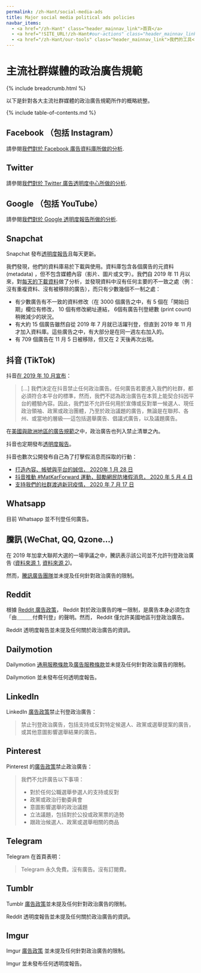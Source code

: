 ```yaml
---
permalink: /zh-Hant/social-media-ads
title: Major social media political ads policies
navbar_items:
  - <a href="/zh-Hant" class="header_mainnav_link">首頁</a>
  - <a href="!SITE_URL!/zh-Hant#our-actions" class="header_mainnav_link">我們的行動</a>
  - <a href="/zh-Hant/our-tools" class="header_mainnav_link">我們的工具</a>
---
```


# 主流社群媒體的政治廣告規範

{% include breadcrumb.html %}

以下是針對各大主流社群媒體的政治廣告規範所作的概略統整。

{% include table-of-contents.md %}

## Facebook （包括 Instagram）

請參閱[我們對於 Facebook 廣告資料庫所做的分析](/en/facebook-ads-library-assessment).

## Twitter

請參閱[我們對於 Twitter 廣告透明度中心所做的分析](/en/twitter-ads-transparency-center-assessment).

## Google （包括 YouTube）

請參閱[我們對於 Google 透明度報告所做的分析](/en/google-transparency-report-assessment).

## Snapchat

Snapchat 發布[透明度報告](https://www.snap.com/en-US/political-ads/)且每天更新。

我們發現，他們的資料庫易於下載與使用。資料庫包含各個廣告的元資料 (metadata) ，但不包含媒體內容（影片、圖片或文字）。我們自 2019 年 11 月以來，對[每天的下載資料](https://disinfo.quaidorsay.fr/ads/dumps/snapchat/)做了分析，並發現資料中沒有任何主要的不一致之處（例：沒有重複資料、沒有被移除的廣告），而只有少數幾個不一制之處：
* 有少數廣告有不一致的資料修改（在 3000 個廣告之中，有 5 個在「開始日期」欄位有修改， 10 個有修改網址連結， 6個有廣告刊登總數 (print count) 稍微減少的狀況。
* 有大約 15 個廣告雖然自從 2019 年 7 月就已活躍刊登，但直到 2019 年 11 月才加入資料庫。這些廣告之中，有大部分是在同一週左右加入的。
* 有 709 個廣告在 11 月 5 日被移除，但又在 2 天後再次出現。

## 抖音 (TikTok)

抖音[在 2019 年 10 月宣布](https://newsroom.tiktok.com/en-us/understanding-our-policies-around-paid-ads)：

>[...] 我們決定在抖音禁止任何政治廣告。任何廣告若要進入我們的社群，都必須符合本平台的標準，然而，我們不認為政治廣告在本質上能契合抖因平台的體驗內容。因此，我們並不允許任何用於宣傳或反對單一候選人、現任政治領袖、政黨或政治團體，乃至於政治議題的廣告，無論是在聯邦、各州、或當地的層級──這包括選舉廣告、倡議式廣告，以及議題廣告。

在[美國與歐洲地區的廣告規範](https://support.tiktok.com/en/privacy-safety/advertising-guidelines-for-the-united-states-default)之中，政治廣告也列入禁止清單之內。

抖音也定期發布[透明度報告](https://www.tiktok.com/safety/resources/transparency-report-2020-1)。

抖音也數次公開發布自己為了打擊假消息而採取的行動：

* [打造內容、帳號與平台的誠信， 2020年 1 月 28 日](https://newsroom.tiktok.com/en-us/building-to-support-integrity)
* [抖音推動 #MatKarForward 運動，鼓勵網民防堵假消息， 2020 年 5 月 4 日](https://newsroom.tiktok.com/en-in/tiktoks-matkarforward-initiative-urges-netizens-to-curb-the-spread-of-misinformation)
* [支持我們的社群渡過新冠疫情， 2020 年 7 月 17 日](https://newsroom.tiktok.com/en-gb/supporting-our-community-through-covid-19)

## Whatsapp

目前 Whatsapp 並不刊登任何廣告。

## 騰訊 (WeChat, QQ, Qzone…)

在 2019 年加拿大聯邦大選的一場爭議之中，騰訊表示該公司並不允許刊登政治廣告 ([資料來源 1](https://www.cbc.ca/news/politics/wechat-election-social-media-1.5318589), [資料來源 2](https://election.ctvnews.ca/truth-tracker-are-political-posts-on-wechat-in-violation-of-canada-s-election-laws-1.4641460))。

然而，[騰訊廣告團隊](https://ads.app.wechat.com/dist/terms/)並未提及任何針對政治廣告的限制。

## Reddit

根據 [Reddit 廣告政策](https://www.reddithelp.com/en/categories/advertising/policy-guidelines/reddit-advertising-policy)， Reddit 對於政治廣告的唯一限制，是廣告本身必須包含「由＿＿＿付費刊登」的聲明。然而， Reddit 僅允許美國地區刊登政治廣告。

Reddit 透明度報告並未提及任何關於政治廣告的資訊。

## Dailymotion

Dailymotion [通用服務條款](https://www.dailymotion.com/legal)及[廣告服務條款](https://dailymotionadvertising.com/img/Terms_and_conditions.pdf)並未提及任何針對政治廣告的限制。

Dailymotion 並未發布任何透明度報告。

## LinkedIn

LinkedIn [廣告政策](https://www.linkedin.com/legal/ads-policy)禁止刊登政治廣告：

> 禁止刊登政治廣告，包括支持或反對特定候選人、政黨或選舉提案的廣告，或其他意圖影響選舉結果的廣告。

## Pinterest

Pinterest 的[廣告政策](https://policy.pinterest.com/en/advertising-guidelines#sub-section-political-campaigning)禁止政治廣告：

> 我們不允許廣告以下事項：
>
> * 對於任何公職選舉參選人的支持或反對
> * 政黨或政治行動委員會
> * 意圖影響選舉的政治議題
> * 立法議題，包括對於公投或政黨票的造勢
> * 跟政治候選人、政黨或選舉相關的商品

## Telegram

Telegram 在首頁表明：

> Telegram 永久免費。沒有廣告。沒有訂閱費。

## Tumblr

Tumblr [廣告政策](https://www.tumblr.com/policy/en/global-advertising)並未提及任何針對政治廣告的限制。

Reddit 透明度報告並未提及任何關於政治廣告的資訊。

## Imgur

Imgur [廣告政策](https://help.imgur.com/hc/en-us/articles/214706683-Imgur-Advertising-Policy) 並未提及任何針對政治廣告的限制。

Imgur 並未發布任何透明度報告。
